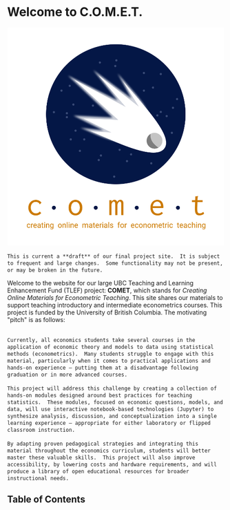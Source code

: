 # Welcome to C.O.M.E.T.

![logo](media/logo_1.png)

```{warning}
This is current a **draft** of our final project site.  It is subject to frequent and large changes.  Some functionality may not be present, or may be broken in the future.
```

Welcome to the website for our large UBC Teaching and Learning Enhancement Fund (TLEF) project: **COMET**, which stands for _Creating Online Materials for Econometric Teaching_.  This site shares our materials to support teaching introductory and intermediate econometrics courses.  This project is funded by the University of British Columbia.  The motivating "pitch" is as follows:

```{admonition}  Project Outline

Currently, all economics students take several courses in the application of economic theory and models to data using statistical methods (econometrics).  Many students struggle to engage with this material, particularly when it comes to practical applications and hands-on experience – putting them at a disadvantage following graduation or in more advanced courses.

This project will address this challenge by creating a collection of hands-on modules designed around best practices for teaching statistics.  These modules, focused on economic questions, models, and data, will use interactive notebook-based technologies (Jupyter) to synthesize analysis, discussion, and conceptualization into a single learning experience – appropriate for either laboratory or flipped classroom instruction.

By adapting proven pedagogical strategies and integrating this material throughout the economics curriculum, students will better master these valuable skills.  This project will also improve accessibility, by lowering costs and hardware requirements, and will produce a library of open educational resources for broader instructional needs.
```

## Table of Contents

```{tableofcontents}
```

